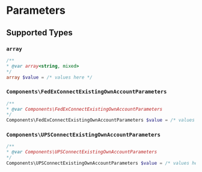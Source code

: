 # Parameters


## Supported Types

### `array`

```php
/**
* @var array<string, mixed>
*/
array $value = /* values here */
```

### `Components\FedExConnectExistingOwnAccountParameters`

```php
/**
* @var Components\FedExConnectExistingOwnAccountParameters
*/
Components\FedExConnectExistingOwnAccountParameters $value = /* values here */
```

### `Components\UPSConnectExistingOwnAccountParameters`

```php
/**
* @var Components\UPSConnectExistingOwnAccountParameters
*/
Components\UPSConnectExistingOwnAccountParameters $value = /* values here */
```

